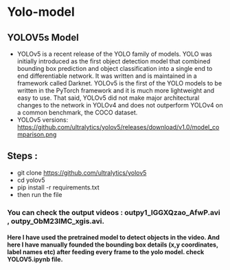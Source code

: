 # Yolo-model

## YOLOV5s Model
- YOLOv5 is a recent release of the YOLO family of models. YOLO was initially introduced as the first object detection model that combined bounding box prediction and object classification into a single end to end differentiable network. It was written and is maintained in a framework called Darknet. YOLOv5 is the first of the YOLO models to be written in the PyTorch framework and it is much more lightweight and easy to use. That said, YOLOv5 did not make major architectural changes to the network in YOLOv4 and does not outperform YOLOv4 on a common benchmark, the COCO dataset.
- YOLOv5 versions:
https://github.com/ultralytics/yolov5/releases/download/v1.0/model_comparison.png
## Steps :
- git clone https://github.com/ultralytics/yolov5
- cd yolov5
- pip install -r requirements.txt
- then run the file

### You can check the output videos : outpy1_lGGXQzao_AfwP.avi , outpy_ObM23lMC_xgis.avi.

#### Here I have used the pretrained model to detect objects in the video. And here I have manually founded the bounding box details (x,y coordinates, label names etc) after feeding every frame to the yolo model. check YOLOV5.ipynb file.
